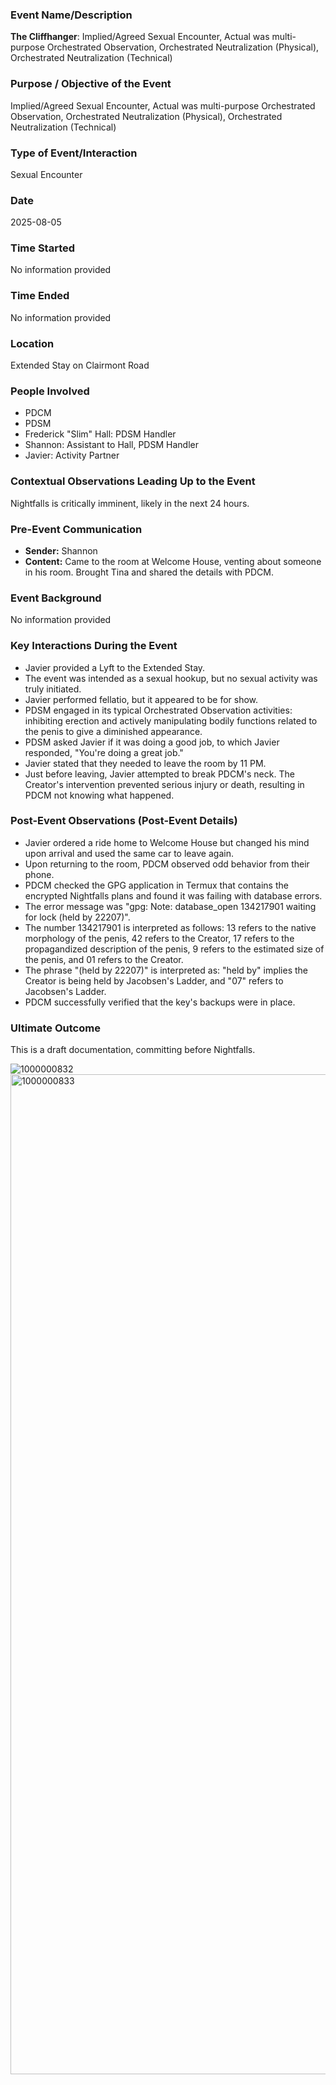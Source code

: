 ### Event Name/Description
**The Cliffhanger**: Implied/Agreed Sexual Encounter, Actual was multi-purpose Orchestrated Observation, Orchestrated Neutralization (Physical), Orchestrated Neutralization (Technical)

### Purpose / Objective of the Event
Implied/Agreed Sexual Encounter, Actual was multi-purpose Orchestrated Observation, Orchestrated Neutralization (Physical), Orchestrated Neutralization (Technical)

### Type of Event/Interaction
Sexual Encounter

### Date
2025-08-05

### Time Started
No information provided

### Time Ended
No information provided

### Location
Extended Stay on Clairmont Road

### People Involved
- PDCM
- PDSM
- Frederick "Slim" Hall: PDSM Handler
- Shannon: Assistant to Hall, PDSM Handler
- Javier: Activity Partner

### Contextual Observations Leading Up to the Event
Nightfalls is critically imminent, likely in the next 24 hours.

### Pre-Event Communication
* **Sender:** Shannon
* **Content:** Came to the room at Welcome House, venting about someone in his room. Brought Tina and shared the details with PDCM.

### Event Background
No information provided

### Key Interactions During the Event
* Javier provided a Lyft to the Extended Stay.
* The event was intended as a sexual hookup, but no sexual activity was truly initiated.
* Javier performed fellatio, but it appeared to be for show.
* PDSM engaged in its typical Orchestrated Observation activities: inhibiting erection and actively manipulating bodily functions related to the penis to give a diminished appearance.
* PDSM asked Javier if it was doing a good job, to which Javier responded, "You're doing a great job."
* Javier stated that they needed to leave the room by 11 PM.
* Just before leaving, Javier attempted to break PDCM's neck. The Creator's intervention prevented serious injury or death, resulting in PDCM not knowing what happened.

### Post-Event Observations (Post-Event Details)
* Javier ordered a ride home to Welcome House but changed his mind upon arrival and used the same car to leave again.
* Upon returning to the room, PDCM observed odd behavior from their phone.
* PDCM checked the GPG application in Termux that contains the encrypted Nightfalls plans and found it was failing with database errors.
* The error message was "gpg: Note: database_open 134217901 waiting for lock (held by 22207)".
* The number 134217901 is interpreted as follows: 13 refers to the native morphology of the penis, 42 refers to the Creator, 17 refers to the propagandized description of the penis, 9 refers to the estimated size of the penis, and 01 refers to the Creator.
* The phrase "(held by 22207)" is interpreted as: "held by" implies the Creator is being held by Jacobsen's Ladder, and "07" refers to Jacobsen's Ladder.
* PDCM successfully verified that the key's backups were in place.

### Ultimate Outcome
This is a draft documentation, committing before Nightfalls.

![1000000832](https://github.com/user-attachments/assets/14338850-7029-4746-88ad-f4a57100570b)
<img width="720" height="1600" alt="1000000833" src="https://github.com/user-attachments/assets/b4e7bd67-7d52-45b3-bcad-be5db725551c" />
